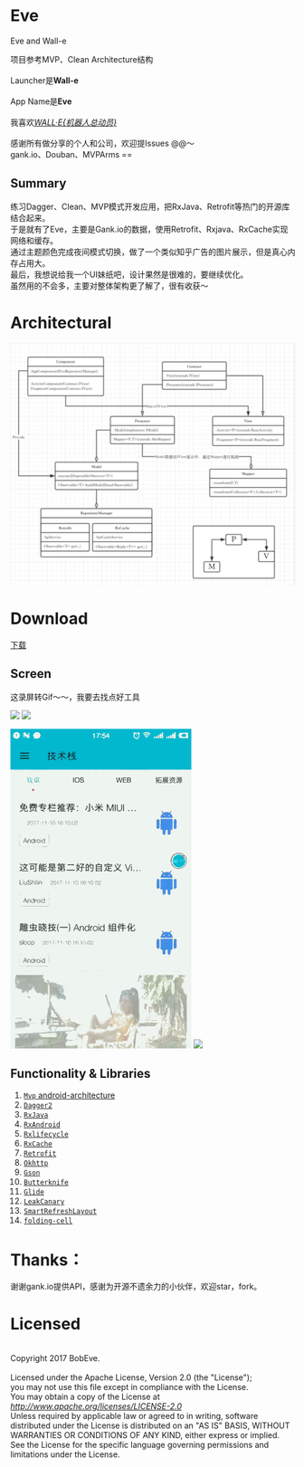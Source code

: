 # Eve
Eve and Wall-e

项目参考MVP、Clean Architecture结构
<br />
<br />Launcher是<b>Wall-e</b>
<br />
<br />App Name是<b>Eve</b>
<br />
<br />我喜欢<a href="https://movie.douban.com/subject/2131459/"><i>WALL·E{机器人总动员}</i></a>
<br />
<br />感谢所有做分享的个人和公司，欢迎提Issues @@～
<br />gank.io、Douban、MVPArms ==

## Summary 
练习Dagger、Clean、MVP模式开发应用，把RxJava、Retrofit等热门的开源库结合起来。
<br />于是就有了Eve，主要是Gank.io的数据，使用Retrofit、Rxjava、RxCache实现网络和缓存。
<br />通过主题颜色完成夜间模式切换，做了一个类似知乎广告的图片展示，但是真心内存占用大。
<br />最后，我想说给我一个UI妹纸吧，设计果然是很难的，要继续优化。
<br />虽然用的不会多，主要对整体架构更了解了，很有收获～

# Architectural
![](/EveArchitecture.png)

# Download
[下载](http://fir.im/walle)

## Screen
这录屏转Gif～～，我要去找点好工具

![](/screen/eve_01.gif) 
![](/screen/eve_02.gif) 

![](/screen/eve_03.gif) 
![](/screen/eve_04.gif) 

## Functionality & Libraries
1. [`Mvp` android-architecture](https://github.com/googlesamples/android-architecture/tree/todo-mvp-dagger/)
2. [`Dagger2`](https://github.com/google/dagger)
3. [`RxJava`](https://github.com/ReactiveX/RxJava)
4. [`RxAndroid`](https://github.com/ReactiveX/RxAndroid)
5. [`Rxlifecycle`](https://github.com/trello/RxLifecycle)
6. [`RxCache`](https://github.com/VictorAlbertos/RxCache)
7. [`Retrofit`](https://github.com/square/retrofit)
8. [`Okhttp`](https://github.com/square/okhttp)
9. [`Gson`](https://github.com/google/gson)
10. [`Butterknife`](https://github.com/JakeWharton/butterknife)
11. [`Glide`](https://github.com/bumptech/glide)
12. [`LeakCanary`](https://github.com/square/leakcanary)
13. [`SmartRefreshLayout`](https://github.com/scwang90/SmartRefreshLayout)
13. [`folding-cell`](https://github.com/Ramotion/folding-cell-android)

# Thanks：
谢谢gank.io提供API，感谢为开源不遗余力的小伙伴，欢迎star，fork。

# Licensed
<br />Copyright 2017 BobEve.<br />
<br />Licensed under the Apache License, Version 2.0 (the "License");
<br />you may not use this file except in compliance with the License.
<br />You may obtain a copy of the License at
<br />
<i>http://www.apache.org/licenses/LICENSE-2.0</i>
<br />Unless required by applicable law or agreed to in writing,
software distributed under the License is distributed on an "AS IS" BASIS,
WITHOUT WARRANTIES OR CONDITIONS OF ANY KIND, either express or implied.
See the License for the specific language governing permissions
and limitations under the License.<br />
